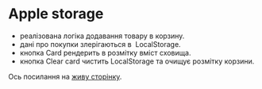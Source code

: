 # Apple storage

- реалізована логіка додавання товару в корзину.
- дані про покупки злерігаються в  LocalStorage.
- кнопка Card рендерить в розмітку вміст сховища.
- кнопка Clear card чистить LocalStorage та очищує розмітку корзини.

Ось посилання на [живу сторінку](https://pavlo-zubovych.github.io/HW_7_AppleShop_LocalStorage/).
